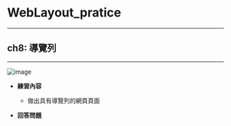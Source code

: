 # WebLayout_pratice

***
## ch8: 導覽列
***

![image](https://github.com/JohnnyOfSnow/WebLayout_pratice/blob/master/ch8/image/ch8hw.jpg)

* **練習內容**
  * 做出具有導覽列的網頁頁面

* **回答問題**

